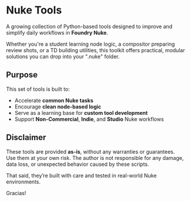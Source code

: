 # Nuke Tools

A growing collection of Python-based tools designed to improve and simplify daily workflows in **Foundry Nuke**.

Whether you're a student learning node logic, a compositor preparing review shots, or a TD building utilities, this toolkit offers practical, modular solutions you can drop into your ".nuke" folder.

## Purpose

This set of tools is built to:

- Accelerate **common Nuke tasks**
- Encourage **clean node-based logic**
- Serve as a learning base for **custom tool development**
- Support **Non-Commercial**, **Indie**, and **Studio** Nuke workflows

## Disclaimer

These tools are provided **as-is**, without any warranties or guarantees.  
Use them at your own risk. The author is not responsible for any damage, data loss, or unexpected behavior caused by these scripts.

That said, they’re built with care and tested in real-world Nuke environments.

Gracias!
